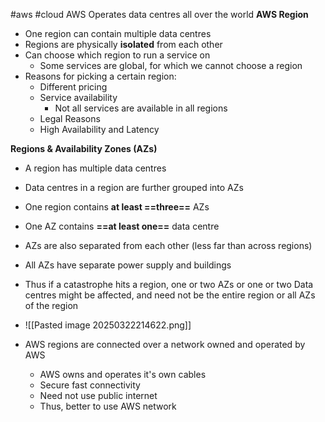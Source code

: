 #aws #cloud
AWS Operates data centres all over the world
**AWS Region**
- One region can contain multiple data centres
- Regions are physically **isolated** from each other
- Can choose which region to run a service on
	- Some services are global, for which we cannot choose a region
- Reasons for picking a certain region:
	- Different pricing
	- Service availability
		- Not all services are available in all regions
	- Legal Reasons
	- High Availability and Latency

**Regions & Availability Zones (AZs)**
- A region has multiple data centres
- Data centres in a region are further grouped into AZs
- One region contains **at least ==three==** AZs
- One AZ contains **==at least one==** data centre 
- AZs are also separated from each other (less far than across regions)
- All AZs have separate power supply and buildings
- Thus if a catastrophe hits a region, one or two AZs or one or two Data centres might be affected, and need not be the entire region or all AZs of the region
- ![[Pasted image 20250322214622.png]]

- AWS regions are connected over a network owned and operated by AWS
	- AWS owns and operates it's own cables
	- Secure fast connectivity
	- Need not use public internet
	- Thus, better to use AWS network